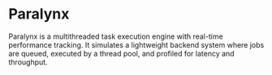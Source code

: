 # Paralynx
Paralynx is a multithreaded task execution engine with real-time performance tracking. It simulates a lightweight backend system where jobs are queued, executed by a thread pool, and profiled for latency and throughput.
